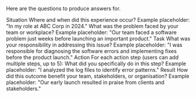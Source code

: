 

Here are the questions to produce answers for.

Situation
Where and when did this experience occur?
Example placeholder: "In my role at ABC Corp in 2024."
What was the problem faced by your team or workplace?
Example placeholder: "Our team faced a software problem just weeks before launching an important product."
Task
What was your responsibility in addressing this issue?
Example placeholder: "I was responsible for diagnosing the software errors and implementing fixes before the product launch."
Action
For each action step (users can add multiple steps, up to 5):
What did you specifically do in this step?
Example placeholder: "I analyzed the log files to identify error patterns."
Result
How did this outcome benefit your team, stakeholders, or organisation?
Example placeholder: "Our early launch resulted in praise from clients and stakeholders."